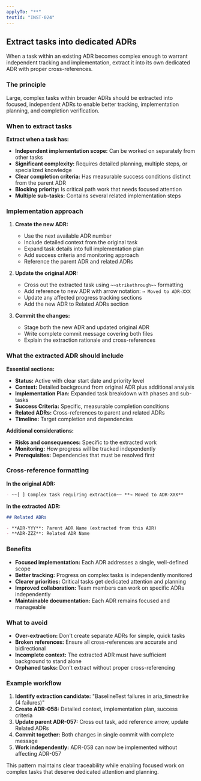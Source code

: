 ```yaml
---
applyTo: "**"
textId: "INST-024"
---
```


## Extract tasks into dedicated ADRs

When a task within an existing ADR becomes complex enough to warrant independent tracking and implementation, extract it into its own dedicated ADR with proper cross-references.

### The principle

Large, complex tasks within broader ADRs should be extracted into focused, independent ADRs to enable better tracking, implementation planning, and completion verification.

### When to extract tasks

**Extract when a task has:**

- **Independent implementation scope:** Can be worked on separately from other tasks
- **Significant complexity:** Requires detailed planning, multiple steps, or specialized knowledge
- **Clear completion criteria:** Has measurable success conditions distinct from the parent ADR
- **Blocking priority:** Is critical path work that needs focused attention
- **Multiple sub-tasks:** Contains several related implementation steps

### Implementation approach

1. **Create the new ADR:**
   - Use the next available ADR number
   - Include detailed context from the original task
   - Expand task details into full implementation plan
   - Add success criteria and monitoring approach
   - Reference the parent ADR and related ADRs

2. **Update the original ADR:**
   - Cross out the extracted task using `~~strikethrough~~` formatting
   - Add reference to new ADR with arrow notation: `→ Moved to ADR-XXX`
   - Update any affected progress tracking sections
   - Add the new ADR to Related ADRs section

3. **Commit the changes:**
   - Stage both the new ADR and updated original ADR
   - Write complete commit message covering both files
   - Explain the extraction rationale and cross-references

### What the extracted ADR should include

**Essential sections:**

- **Status:** Active with clear start date and priority level
- **Context:** Detailed background from original ADR plus additional analysis
- **Implementation Plan:** Expanded task breakdown with phases and sub-tasks
- **Success Criteria:** Specific, measurable completion conditions
- **Related ADRs:** Cross-references to parent and related ADRs
- **Timeline:** Target completion and dependencies

**Additional considerations:**

- **Risks and consequences:** Specific to the extracted work
- **Monitoring:** How progress will be tracked independently
- **Prerequisites:** Dependencies that must be resolved first

### Cross-reference formatting

**In the original ADR:**

```markdown
- ~~[ ] Complex task requiring extraction~~ **→ Moved to ADR-XXX**
```

**In the extracted ADR:**

```markdown
## Related ADRs

- **ADR-YYY**: Parent ADR Name (extracted from this ADR)
- **ADR-ZZZ**: Related ADR Name
```

### Benefits

- **Focused implementation:** Each ADR addresses a single, well-defined scope
- **Better tracking:** Progress on complex tasks is independently monitored
- **Clearer priorities:** Critical tasks get dedicated attention and planning
- **Improved collaboration:** Team members can work on specific ADRs independently
- **Maintainable documentation:** Each ADR remains focused and manageable

### What to avoid

- **Over-extraction:** Don't create separate ADRs for simple, quick tasks
- **Broken references:** Ensure all cross-references are accurate and bidirectional
- **Incomplete context:** The extracted ADR must have sufficient background to stand alone
- **Orphaned tasks:** Don't extract without proper cross-referencing

### Example workflow

1. **Identify extraction candidate:** "BaselineTest failures in aria_timestrike (4 failures)"
2. **Create ADR-058:** Detailed context, implementation plan, success criteria
3. **Update parent ADR-057:** Cross out task, add reference arrow, update Related ADRs
4. **Commit together:** Both changes in single commit with complete message
5. **Work independently:** ADR-058 can now be implemented without affecting ADR-057

This pattern maintains clear traceability while enabling focused work on complex tasks that deserve dedicated attention and planning.
